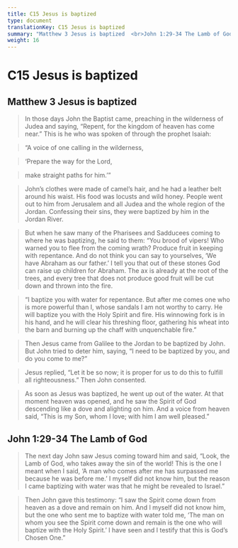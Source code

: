 ```yaml
---
title: C15 Jesus is baptized
type: document
translationKey: C15 Jesus is baptized
summary: "Matthew 3 Jesus is baptized  <br>John 1:29-34 The Lamb of God"
weight: 16
---
```

# C15 Jesus is baptized

## Matthew 3 Jesus is baptized

>   In those days John the Baptist came, preaching in the wilderness of Judea and saying, “Repent, for the kingdom of heaven has come near.” This is he who was spoken of through the prophet Isaiah:

>   “A voice of one calling in the wilderness,

>   ‘Prepare the way for the Lord,

>   make straight paths for him.’”

>   John’s clothes were made of camel’s hair, and he had a leather belt around his waist. His food was locusts and wild honey. People went out to him from Jerusalem and all Judea and the whole region of the Jordan. Confessing their sins, they were baptized by him in the Jordan River.

>   But when he saw many of the Pharisees and Sadducees coming to where he was baptizing, he said to them: “You brood of vipers! Who warned you to flee from the coming wrath? Produce fruit in keeping with repentance. And do not think you can say to yourselves, ‘We have Abraham as our father.’ I tell you that out of these stones God can raise up children for Abraham. The ax is already at the root of the trees, and every tree that does not produce good fruit will be cut down and thrown into the fire.

>   “I baptize you with water for repentance. But after me comes one who is more powerful than I, whose sandals I am not worthy to carry. He will baptize you with the Holy Spirit and fire. His winnowing fork is in his hand, and he will clear his threshing floor, gathering his wheat into the barn and burning up the chaff with unquenchable fire.”

>   Then Jesus came from Galilee to the Jordan to be baptized by John. But John tried to deter him, saying, “I need to be baptized by you, and do you come to me?”

>   Jesus replied, “Let it be so now; it is proper for us to do this to fulfill all righteousness.” Then John consented.

>   As soon as Jesus was baptized, he went up out of the water. At that moment heaven was opened, and he saw the Spirit of God descending like a dove and alighting on him. And a voice from heaven said, “This is my Son, whom I love; with him I am well pleased.”

## John 1:29-34 The Lamb of God

>   The next day John saw Jesus coming toward him and said, “Look, the Lamb of God, who takes away the sin of the world! This is the one I meant when I said, ‘A man who comes after me has surpassed me because he was before me.’ I myself did not know him, but the reason I came baptizing with water was that he might be revealed to Israel.”

>   Then John gave this testimony: “I saw the Spirit come down from heaven as a dove and remain on him. And I myself did not know him, but the one who sent me to baptize with water told me, ‘The man on whom you see the Spirit come down and remain is the one who will baptize with the Holy Spirit.’ I have seen and I testify that this is God’s Chosen One.”

